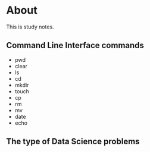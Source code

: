 # About
This is study notes.
## Command Line Interface commands
* pwd
* clear
* ls
* cd
* mkdir
* touch
* cp
* rm
* mv
* date
* echo

## The type of Data Science problems
